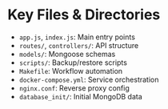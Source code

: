 # Key Files & Directories

- `app.js`, `index.js`: Main entry points
- `routes/`, `controllers/`: API structure
- `models/`: Mongoose schemas
- `scripts/`: Backup/restore scripts
- `Makefile`: Workflow automation
- `docker-compose.yml`: Service orchestration
- `nginx.conf`: Reverse proxy config
- `database_init/`: Initial MongoDB data
